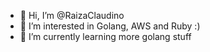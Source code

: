 - 👋 Hi, I’m @RaizaClaudino
- 👀 I’m interested in Golang, AWS and Ruby :)
- 🌱 I’m currently learning more golang stuff

<!---
RaizaClaudino/RaizaClaudino is a ✨ special ✨ repository because its `README.md` (this file) appears on your GitHub profile.
You can click the Preview link to take a look at your changes.
--->
